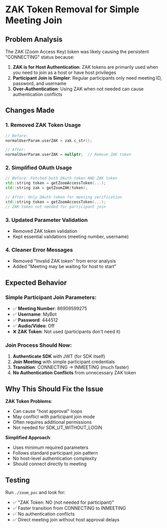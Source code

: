 # ZAK Token Removal for Simple Meeting Join

## Problem Analysis
The ZAK (Zoom Access Key) token was likely causing the persistent "CONNECTING" status because:

1. **ZAK is for Host Authentication**: ZAK tokens are primarily used when you need to join as a host or have host privileges
2. **Participant Join is Simpler**: Regular participants only need meeting ID, password, and username
3. **Over-Authentication**: Using ZAK when not needed can cause authentication conflicts

## Changes Made

### 1. Removed ZAK Token Usage
```cpp
// Before:
normalUserParam.userZAK = zak.c_str();

// After:
normalUserParam.userZAK = nullptr;  // Remove ZAK token
```

### 2. Simplified OAuth Usage
```cpp
// Before: Fetched both OAuth token AND ZAK token
std::string token = getZoomAccessToken(...);
std::string zak = getZoomZAK(token);

// After: Only OAuth token for meeting verification
std::string token = getZoomAccessToken(...);
// ZAK token not needed for participant join
```

### 3. Updated Parameter Validation
- Removed ZAK token validation
- Kept essential validations (meeting number, username)

### 4. Cleaner Error Messages
- Removed "Invalid ZAK token" from error analysis
- Added "Meeting may be waiting for host to start"

## Expected Behavior

### Simple Participant Join Parameters:
- ✅ **Meeting Number**: 86909599275
- ✅ **Username**: MyBot
- ✅ **Password**: 444512
- ✅ **Audio/Video**: Off
- ❌ **ZAK Token**: Not used (participants don't need it)

### Join Process Should Now:
1. **Authenticate SDK** with JWT (for SDK itself)
2. **Join Meeting** with simple participant credentials
3. **Transition**: CONNECTING → INMEETING (much faster)
4. **No Authentication Conflicts** from unnecessary ZAK token

## Why This Should Fix the Issue

**ZAK Token Problems**:
- Can cause "host approval" loops
- May conflict with participant join mode
- Often requires additional permissions
- Not needed for SDK_UT_WITHOUT_LOGIN

**Simplified Approach**:
- Uses minimum required parameters
- Follows standard participant join pattern
- No host-level authentication complexity
- Should connect directly to meeting

## Testing
Run `./zoom_poc` and look for:
- ✅ "ZAK Token: NO (not needed for participant)"
- ✅ Faster transition from CONNECTING to INMEETING
- ✅ No authentication conflicts
- ✅ Direct meeting join without host approval delays